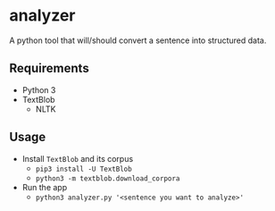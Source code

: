 # analyzer
A python tool that will/should convert a sentence into structured data.

## Requirements
- Python 3
- TextBlob
  - NLTK

## Usage

- Install `TextBlob` and its corpus
  - `pip3 install -U TextBlob`
  - `python3 -m textblob.download_corpora`
- Run the app
  - `python3 analyzer.py '<sentence you want to analyze>'`
